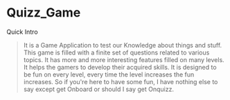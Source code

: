 # Quizz_Game

Quick Intro

> It is a Game Application to test our Knowledge about things and stuff.
> This game is filled with a finite set of questions related to various topics.
> It has more and more interesting features filled on many levels.
> It helps the gamers to develop their acquired skills.
> It is designed to be fun on every level, every time the level increases the fun increases.
> So if you're here to have some fun, I have nothing else to say except get Onboard or should I say get Onquizz. 
